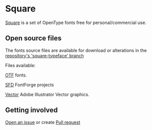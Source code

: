 # Square

[Square](https://github.com/retr0atelier/square-typeface) is a set of OpenType fonts free for personal/commercial use.

## Open source files

The fonts source files are available for download or alterations in the [repository's 'square-typeface' branch](https://github.com/retr0atelier/square-typeface)

Files available:

[OTF](https://github.com/retr0atelier/square-typeface/tree/square-typeface/otf) fonts.

[SFD](https://github.com/retr0atelier/square-typeface/tree/square-typeface/sfd) FontForge projects

[Vector](https://github.com/retr0atelier/square-typeface/tree/square-typeface/vector) Adobe Illustrator Vector graphics.

## Getting involved

[Open an issue](https://github.com/retr0atelier/square-typeface/issues) or create [Pull request](https://github.com/retr0atelier/square-typeface/pulls)
